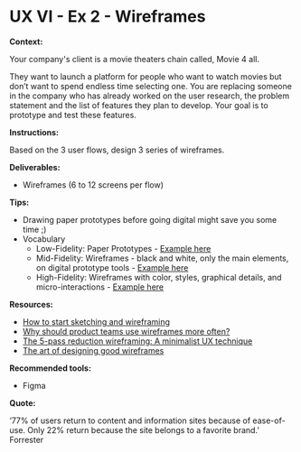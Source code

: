 # UX VI - Ex 2 - Wireframes

**Context:** 

Your company's client is a movie theaters chain called, Movie 4 all. 

They want to launch a platform for people who want to watch movies but don’t want to spend endless time selecting one.
You are replacing someone in the company who has already worked on the user research, the problem statement and the list of features they plan to develop. Your goal is to prototype and test these features.

**Instructions:** 

Based on the 3 user flows, design 3 series of wireframes.  

**Deliverables:**

- Wireframes (6 to 12 screens per flow)

**Tips:** 

- Drawing paper prototypes before going digital might save you some time ;)
- Vocabulary
    - Low-Fidelity: Paper Prototypes - [Example here](https://miro.medium.com/max/1400/1*5nUfqqA2gjdAYHagjbHA5w.jpeg)
    - Mid-Fidelity: Wireframes - black and white, only the main elements, on digital prototype tools - [Example here](https://miro.medium.com/max/1400/1*eGSfaxwYbxUFomYbyO6GWw.png)
    - High-Fidelity: Wireframes with color, styles, graphical details, and micro-interactions - [Example here](https://miro.medium.com/max/1400/1*Xn0HSKAvhr4TZzC9lN5udw.gif)

**Resources:**

- [How to start sketching and wireframing](https://uxdesign.cc/how-to-start-sketching-and-wireframing-84a821f092e2)
- [Why should product teams use wireframes more often?](https://uxdesign.cc/why-should-product-teams-use-wireframes-more-often-60e34a2bc55)
- [The 5-pass reduction wireframing: A minimalist UX technique](https://uxdesign.cc/the-5-pass-reduction-wireframing-a-minimalist-ux-technique-aa415aad9ce2?sk=a218ac4db9d1049249bd381fbc5edeee)
- [The art of designing good wireframes](https://uxdesign.cc/the-art-of-designing-good-wireframes-8a2a9c10a95b)

**Recommended tools:** 

- Figma

**Quote:** 

‘77% of users return to content and information sites because of ease-of-use. Only 22% return because the site belongs to a favorite brand.’ Forrester